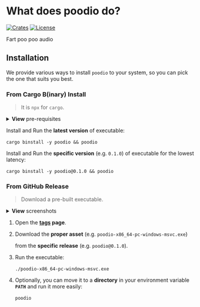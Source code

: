 # What does poodio do?

[![Crates](https://img.shields.io/crates/v/poodio?style=for-the-badge&label=CRATES&logo=docs.rs&logoColor=%23fc3&labelColor=%23333&color=%234c1)](https://docs.rs/poodio)
[![License](https://img.shields.io/crates/l/poodio?style=for-the-badge&label=LICENSE&logo=opensourceinitiative&logoColor=%23fff&labelColor=%23333&color=%234a3)](https://docs.rs/crate/poodio/latest/source/LICENSE)

Fart poo poo audio

## Installation

We provide various ways to install `poodio` to your system, so you can pick the one that suits you best.

### From Cargo B(inary) Install

> It is `npx` for `cargo`.

<details><summary><strong>View</strong> pre-requisites</summary>

-   [`rustup`, `cargo`](https://doc.rust-lang.org/cargo/getting-started/installation.html)
-   [`cargo-binstall`](https://github.com/cargo-bins/cargo-binstall?tab=readme-ov-file#installation)
</details>

Install and Run the **latest version** of executable:

```shell
cargo binstall -y poodio && poodio
```

Install and Run the **specific version** (e.g. `0.1.0`) of executable for the lowest latency:

```shell
cargo binstall -y poodio@0.1.0 && poodio
```

### From GitHub Release

> Download a pre-built executable.

<details><summary><strong>View</strong> screenshots</summary>

![GitHub Release Assets](https://raw.githubusercontent.com/AsherJingkongChen/poopoo/main/poodio/doc/img/readme-screenshot-1.png)
</details>

1. Open the **[tags](https://github.com/AsherJingkongChen/poopoo/tags) page**.
2. Download the **proper asset** (e.g. `poodio-x86_64-pc-windows-msvc.exe`)

    from the **specific release** (e.g. `poodio@0.1.0`).

3. Run the executable:
    ```shell
    ./poodio-x86_64-pc-windows-msvc.exe
    ```

4. Optionally, you can move it to a **directory** in your environment variable **`PATH`** and run it more easily:
    ```shell
    poodio
    ```
